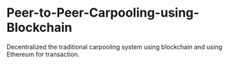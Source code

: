 # Peer-to-Peer-Carpooling-using-Blockchain
Decentralized the traditional carpooling system using blockchain and using Ethereum for transaction.
